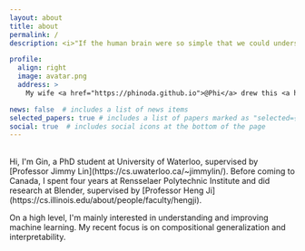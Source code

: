 ```yaml
---
layout: about
title: about
permalink: /
description: <i>"If the human brain were so simple that we could understand it, we would be so simple that we couldn't."</i>

profile:
  align: right
  image: avatar.png
  address: >
    My wife <a href="https://phinoda.github.io">@Phi</a> drew this <a href="https://www.klei.com/games/dont-starve">Don't Starve</a> character of me

news: false  # includes a list of news items
selected_papers: true # includes a list of papers marked as "selected={true}"
social: true  # includes social icons at the bottom of the page
---
```

<br>
Hi, I'm Gin, a PhD student at University of Waterloo, supervised by [Professor Jimmy Lin](https://cs.uwaterloo.ca/~jimmylin/). Before coming to Canada, I spent four years at Rensselaer Polytechnic Institute and did research at Blender, supervised by [Professor Heng Ji](https://cs.illinois.edu/about/people/faculty/hengji).

On a high level, I'm mainly interested in understanding and improving machine learning.
My recent focus is on compositional generalization and interpretability.
